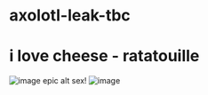 # axolotl-leak-tbc
# i love cheese - ratatouille
![image](https://user-images.githubusercontent.com/106441477/170831705-1f054d16-b446-44f8-acc5-930104eb009e.png)
epic alt sex!
![image](https://user-images.githubusercontent.com/106441477/170831748-8acb279a-e224-4b0a-adf8-8fb5880793e9.png)


